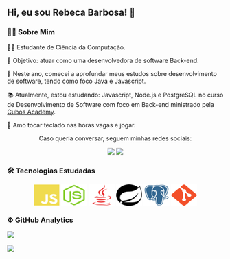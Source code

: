 ## Hi, eu sou Rebeca Barbosa! 👋

### 🐱‍💻 Sobre Mim
👨‍💻 Estudante de Ciência da Computação.

🎯 Objetivo: atuar como uma desenvolvedora de software Back-end. 

🚀 Neste ano, comecei a aprofundar meus estudos sobre desenvolvimento de software, tendo como foco Java e Javascript.

📚 Atualmente, estou estudando: Javascript, Node.js e PostgreSQL no curso de Desenvolvimento de Software com foco em Back-end ministrado pela [Cubos Academy](https://cubos.academy/).

💬 Amo tocar teclado nas horas vagas e jogar.


<div align="center"> 
  <p> Caso queria conversar, seguem minhas redes sociais:</p> 
  <a href="https://www.linkedin.com/in/rebeca-barbosa-dev/" target="_blank"><img src="https://img.shields.io/badge/-LinkedIn-%230077B5?style=for-the-badge&logo=linkedin&logoColor=white" target="_blank"></a> 
  <a href = "mailto:beca9375@gmail.com"><img src="https://img.shields.io/badge/-Gmail-%23333?style=for-the-badge&logo=gmail&logoColor=white" target="_blank"></a></p> 
</div>

  
### 🛠 Tecnologias Estudadas

<div align="center">
  <img align="center" alt="Javascript-icon" height="50" width="60" src="https://raw.githubusercontent.com/devicons/devicon/master/icons/javascript/javascript-plain.svg">
  <img align="center" alt="Node-icon" height="50" width="60" src="https://raw.githubusercontent.com/devicons/devicon/master/icons/nodejs/nodejs-plain.svg">
  <img align="center" alt="Java-icon" height="50" width="60" src="https://raw.githubusercontent.com/devicons/devicon/master/icons/java/java-plain.svg">
  <img align="center" alt="Spring-icon" height="50" width="60" src="https://raw.githubusercontent.com/devicons/devicon/master/icons/spring/spring-plain.svg">
  <img align="center" alt="Postgres-icon" height="50" width="60" src="https://raw.githubusercontent.com/devicons/devicon/master/icons/postgresql/postgresql-plain.svg">
  <img align="center" alt="Git-icon" height="50" width="60" src="https://raw.githubusercontent.com/devicons/devicon/master/icons/git/git-plain.svg">
  
</div>

### ⚙️ GitHub Analytics

![](https://github-readme-stats.vercel.app/api?username=RebecaBNunes&show_icons=true&theme=prussian)

[![](https://github-readme-stats.vercel.app/api/top-langs/?username=RebecaBNunes&layout=compact&theme=prussian)](https://github.com/isadfrn)
